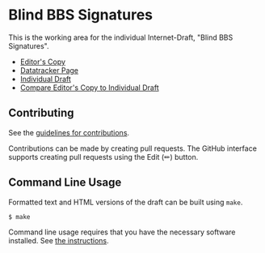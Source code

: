 # Blind BBS Signatures

This is the working area for the individual Internet-Draft, "Blind BBS Signatures".

* [Editor's Copy](https://BasileiosKal.github.io/blind-bbs-signatures/#go.draft-bbs-blind-signatures.html)
* [Datatracker Page](https://datatracker.ietf.org/doc/draft-bbs-blind-signatures)
* [Individual Draft](https://datatracker.ietf.org/doc/html/draft-bbs-blind-signatures)
* [Compare Editor's Copy to Individual Draft](https://BasileiosKal.github.io/blind-bbs-signatures/#go.draft-bbs-blind-signatures.diff)


## Contributing

See the
[guidelines for contributions](https://github.com/BasileiosKal/blind-bbs-signatures/blob/main/CONTRIBUTING.md).

Contributions can be made by creating pull requests.
The GitHub interface supports creating pull requests using the Edit (✏) button.


## Command Line Usage

Formatted text and HTML versions of the draft can be built using `make`.

```sh
$ make
```

Command line usage requires that you have the necessary software installed.  See
[the instructions](https://github.com/martinthomson/i-d-template/blob/main/doc/SETUP.md).

